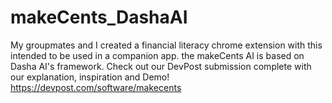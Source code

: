 # makeCents_DashaAI
My groupmates and I created a financial literacy chrome extension with this intended to be used in a companion app. the makeCents AI is based on Dasha AI's framework. Check out our DevPost submission complete with our explanation, inspiration and Demo! https://devpost.com/software/makecents
